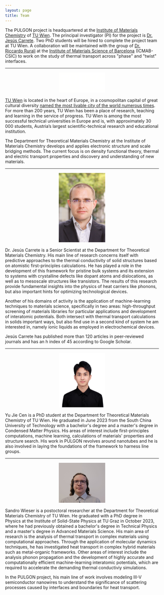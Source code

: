 ```yaml
---
layout: page
title: Team
---
```


The PULGON project is headquartered at the [Institute of Materials Chemistry](https://www.tuwien.at/en/tch/imc) of [TU Wien](https://www.tuwien.at). The principal investigator (PI) for the project is [Dr. Jesús Carrete](https://scholar.google.com/citations?user=6VfkdRwAAAAJ&hl=en). Two PhD students will be hired to complete the project team at TU Wien. A collaboration will be maintained with the group of [Dr. Riccardo Rurali](https://departments.icmab.es/leem/Grupo/member_pages/riccardo/) at the [Institute of Materials Science of Barcelona](https://icmab.es/) (ICMAB-CSIC) to work on the study of thermal transport across "phase" and "twist" interfaces.

***

<p align="center">
  <img src="/images/TU_IMC_logo_plain.svg" alt="Logos of TU Wien or the IMC" width="30%">
</p>

[TU Wien](https://www.tuwien.at) is located in the heart of Europe, in a cosmopolitan capital of great cultural diversity [named the most livable city of the world numerous times](https://www.wien.info/en/lifestyle-scene/most-livable-city-352322). For more than 200 years, TU Wien has been a place of research, teaching and learning in the service of progress. TU Wien is among the most successful technical universities in Europe and is, with approximately 30 000 students, Austria’s largest scientific-technical research and educational institution.

The Department for Theoretical Materials Chemistry at the Institute of Materials Chemistry develops and applies electronic structure and scale bridging methods. The current focus is on density functional theory, thermal and electric transport properties and discovery and understanding of new materials.

***

<p align="center">
  <img src="/images/Carrete-Jesus.jpg" alt="Portrait of Jesús Carrete" width="30%">
</p>

Dr. Jesús Carrete is a Senior Scientist at the Department for Theoretical Materials Chemistry. His main line of research concerns itself with predictive approaches to the thermal conductivity of solid structures based on atomistic first-principles calculations. He has played a role in the development of this framework for pristine bulk systems and its extension to systems with crystalline defects like dopant atoms and dislocations, as well as to mesoscale structures like transistors. The results of this research provide fundamental insights into the physics of heat carriers like phonons, but also important hints for optimizing technological devices.

Another of his domains of activity is the application of machine-learning techniques to materials science, specifically in two areas: high-throughput screening of materials libraries for particular applications and development of interatomic potentials. Both intersect with thermal transport calculations in solids important ways, but also find use in a second kind of system he am interested in, namely ionic liquids as employed in electrochemical devices.

Jesús Carrete has published more than 120 articles in peer-reviewed journals and has an h index of 45 according to Google Scholar.

***

<p align="center">
  <img src="/images/Cen-YuJie.jpg" alt="Portrait of Yu Jie Cen" width="30%">
</p>

Yu Jie Cen is a PhD student at the Department for Theoretical Materials Chemistry of TU Wien. He graduated in June 2023 from the South China University of Technology with a bachelor's degree and a master's degree in Condensed Matter Physics. His areas of interest include first-principles computations, machine learning, calculations of materials' properties and structure search. His work in PULGON revolves around nanotubes and he is also involved in laying the foundations of the framework to harness line groups.

***

<p align="center">
  <img src="/images/Wieser-Sandro.jpg" alt="Portrait of Yu Jie Cen" width="30%">
</p>

Sandro Wieser is a postoctoral researcher at the Department for Theoretical Materials Chemistry of TU Wien. He graduated with a PhD degree in Physics at the Institute of Solid-State Physics at TU Graz in October 2023, where he had previously obtained a bachelor's degree in Technical Physics and a master's degree in Advanced Materials Science. His main area of research is the analysis of thermal transport in complex materials using computational approaches. Through the application of molecular dynamics techniques, he has investigated heat transport in complex hybrid materials such as metal-organic frameworks. Other areas of interest include the analysis phonon propagation and the development of highly accurate and computationally efficient machine-learning interatomic potentials, which are required to accelerate the demanding thermal conductiviy simulations.

In the PULGON project, his main line of work involves modeling III-V semiconductor nanowires to understand the significance of scattering processes caused by interfaces and boundaries for heat transport.